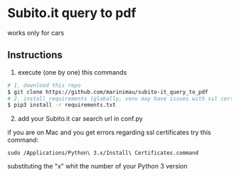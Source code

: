 # Subito.it query to pdf

works only for cars

## Instructions

1. execute (one by one) this commands
```bash
# 1. download this repo
$ git clone https://github.com/marinimau/subito-it_query_to_pdf
# 2. install requirements (globally, venv may have issues with ssl certificates)
$ pip3 install -r requirements.txt
```

2. add your Subito.it car search url in conf.py


if you are on Mac and you get errors regarding ssl certificates try this command:
```
sudo /Applications/Python\ 3.x/Install\ Certificates.command
```

substituting the "x" whit the number of your Python 3 version
